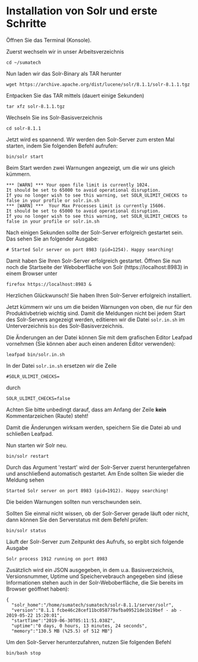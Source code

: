 # Installation von Solr und erste Schritte

Öffnen Sie das Terminal (Konsole).

Zuerst wechseln wir in unser Arbeitsverzeichnis
```
cd ~/sumatech
```

Nun laden wir das Solr-Binary als TAR herunter
```
wget https://archive.apache.org/dist/lucene/solr/8.1.1/solr-8.1.1.tgz
```

Entpacken Sie das TAR mittels (dauert einige Sekunden)
```
tar xfz solr-8.1.1.tgz
```

Wechseln Sie ins Solr-Basisverzeichnis
```
cd solr-8.1.1
```

Jetzt wird es spannend. Wir werden den Solr-Server zum ersten Mal starten, indem Sie folgenden Befehl aufrufen:
```
bin/solr start
```

Beim Start werden zwei Warnungen angezeigt, um die wir uns gleich kümmern.
```
*** [WARN] *** Your open file limit is currently 1024.  
It should be set to 65000 to avoid operational disruption. 
If you no longer wish to see this warning, set SOLR_ULIMIT_CHECKS to false in your profile or solr.in.sh
*** [WARN] ***  Your Max Processes Limit is currently 15606. 
It should be set to 65000 to avoid operational disruption. 
If you no longer wish to see this warning, set SOLR_ULIMIT_CHECKS to false in your profile or solr.in.sh
```

Nach einigen Sekunden sollte der Solr-Server erfolgreich gestartet sein. Das sehen Sie an folgender Ausgabe:
```
# Started Solr server on port 8983 (pid=1254). Happy searching!
```
Damit haben Sie Ihren Solr-Server erfolgreich gestartet.
Öffnen Sie nun noch die Startseite der Weboberfläche von Solr (https://localhost:8983) in einem Browser unter
```
firefox https://localhost:8983 &
```

Herzlichen Glückwunsch! Sie haben Ihren Solr-Server erfolgreich installiert.

Jetzt kümmern wir uns um die beiden Warnungen von oben, die nur für den Produktivbetrieb wichtig sind.
Damit die Meldungen nicht bei jedem Start des Solr-Servers angezeigt werden, editieren wir die Datei `solr.in.sh`
im Unterverzeichnis `bin` des Solr-Basisverzeichnis.

Die Änderungen an der Datei können Sie mit dem grafischen Editor Leafpad vornehmen (Sie können aber auch einen anderen Editor verwenden):
```
leafpad bin/solr.in.sh
```

In der Datei `solr.in.sh` ersetzen wir die Zeile
```
#SOLR_ULIMIT_CHECKS=
```
durch
```
SOLR_ULIMIT_CHECKS=false
```
Achten Sie bitte unbedingt darauf, dass am Anfang der Zeile **kein** Kommentarzeichen (Raute) steht!

Damit die Änderungen wirksam werden, speichern Sie die Datei ab und schließen Leafpad.

Nun starten wir Solr neu.
```
bin/solr restart
```

Durch das Argument 'restart' wird der Solr-Server zuerst heruntergefahren und anschließend automatisch gestartet. 
Am Ende sollten Sie wieder die Meldung sehen
```
Started Solr server on port 8983 (pid=1912). Happy searching!
```
Die beiden Warnungen sollten nun verschwunden sein.

Sollten Sie einmal nicht wissen, ob der Solr-Server gerade läuft oder nicht, dann können Sie den Serverstatus mit dem Befehl prüfen:
```
bin/solr status
```

Läuft der Solr-Server zum Zeitpunkt des Aufrufs, so ergibt sich folgende Ausgabe
```
Solr process 1912 running on port 8983
```

Zusätzlich wird ein JSON ausgegeben, in dem u.a. Basisverzeichnis, Versionsnummer, Uptime und Speichervebrauch angegeben sind 
(diese Informationen stehen auch in der Solr-Weboberfläche, die Sie bereits im Browser geöffnet haben):
```
{
  "solr_home":"/home/sumatech/sumatech/solr-8.1.1/server/solr",
  "version":"8.1.1 fcbe46c28cef11bc058779afba09521de1b19bef - ab - 2019-05-22 15:20:01",
  "startTime":"2019-06-30T05:11:51.038Z",
  "uptime":"0 days, 0 hours, 13 minutes, 24 seconds",
  "memory":"130.5 MB (%25.5) of 512 MB"}
```

Um den Solr-Server herunterzufahren, nutzen Sie folgenden Befehl
```
bin/bash stop
```

